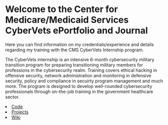 <h1>Welcome to the Center for Medicare/Medicaid Services CyberVets ePortfolio and Journal</h1>

Here you can find information on my credentials/experience and details regarding my training with the CMS CyberVets Internship program. 

The CyberVets internship is an intensive 6-month cybersecurity military transition program for preparing transitioning military members for professions in the cybersecurity realm.
Training covers ethical hacking in offensive security, network administration and monitoring in defensive security, policy and compliance in secuirty program management and much 
more.  The program is designed to develop well-rounded cybersecurity professionals through on-the-job training in the government healthcare sector.  

<li data-view-component="true" class="d-inline-flex">
<a id="code-tab" href="https://github.com/carmanm/CyberVets-Journal">                 
<span data-content="Code">Code</span>
</a></li>

<li data-view-component="true" class="d-inline-flex">
<a id="code-tab" href="https://github.com/carmanm/CyberVets-Journal/projects?type=beta">                 
<span data-content="Projects">Projects</span>
</a></li>

<li data-view-component="true" class="d-inline-flex">
<a id="code-tab" href="https://github.com/carmanm/CyberVets-Journal/wiki">                 
<span data-content="Wiki">Wiki</span>
</a></li>
